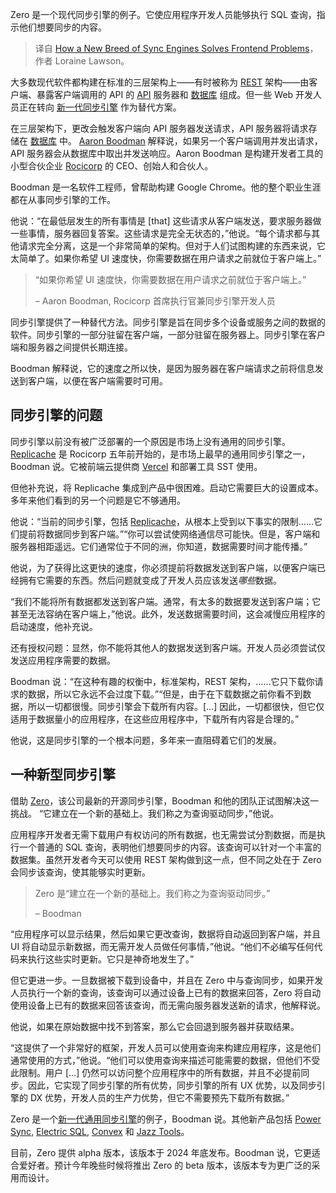 
<!--
title: 新一代同步引擎如何解决前端问题
cover: https://cdn.thenewstack.io/media/2025/01/776ff0d3-alex-shuper-ehko-zsjnoi-unsplashb.jpg
-->

Zero 是一个现代同步引擎的例子。它使应用程序开发人员能够执行 SQL 查询，指示他们想要同步的内容。

> 译自 [How a New Breed of Sync Engines Solves Frontend Problems](https://thenewstack.io/how-a-new-breed-of-sync-engines-solves-frontend-problems/)，作者 Loraine Lawson。

大多数现代软件都构建在标准的三层架构上——有时被称为 [REST](https://thenewstack.io/happened-rest-world-containers-data-streaming/) 架构——由客户端、暴露客户端调用的 API 的 [API](https://thenewstack.io/apis-are-quickly-becoming-the-latest-security-battleground-and-nightmare/) 服务器和 [数据库](https://thenewstack.io/database-trends-a-2024-review-and-a-look-ahead/) 组成。但一些 Web 开发人员正在转向 [新一代同步引擎](https://thenewstack.io/the-vintage-technology-that-speeds-up-modern-web-apps/) 作为替代方案。

在三层架构下，更改会触发客户端向 API 服务器发送请求，API 服务器将请求存储在 [数据库](https://thenewstack.io/database-trends-a-2024-review-and-a-look-ahead/) 中。 [Aaron Boodman](https://www.linkedin.com/in/aaron-boodman/) 解释说，如果另一个客户端调用并发出请求，API 服务器会从数据库中取出并发送响应。Aaron Boodman 是构建开发者工具的小型合伙企业 [Rocicorp](https://rocicorp.dev/) 的 CEO、创始人和合伙人。

Boodman 是一名软件工程师，曾帮助构建 Google Chrome。他的整个职业生涯都在从事同步引擎的工作。

他说：“在最低层发生的所有事情是 [that] 这些请求从客户端发送，要求服务器做一些事情，服务器回复答案。这些请求是完全无状态的，”他说。“每个请求都与其他请求完全分离，这是一个非常简单的架构。但对于人们试图构建的东西来说，它太简单了。如果你希望 UI 速度快，你需要数据在用户请求之前就位于客户端上。”

> “如果你希望 UI 速度快，你需要数据在用户请求之前就位于客户端上。”
>
> – Aaron Boodman, Rocicorp 首席执行官兼同步引擎开发人员

同步引擎提供了一种替代方法。同步引擎是旨在同步多个设备或服务之间的数据的软件。同步引擎的一部分驻留在客户端，一部分驻留在服务器上。同步引擎在客户端和服务器之间提供长期连接。

Boodman 解释说，它的速度之所以快，是因为服务器在客户端请求之前将信息发送到客户端，以便在客户端需要时可用。

## 同步引擎的问题

同步引擎以前没有被广泛部署的一个原因是市场上没有通用的同步引擎。[Replicache](https://replicache.dev/) 是 Rocicorp 五年前开始的，是市场上最早的通用同步引擎之一，Boodman 说。它被前端云提供商 [Vercel](https://thenewstack.io/introduction-to-vercel-frontend-as-a-service-for-developers/) 和部署工具 SST 使用。

但他补充说，将 Replicache 集成到产品中很困难。启动它需要巨大的设置成本。多年来他们看到的另一个问题是它不够通用。

他说：“当前的同步引擎，包括 [Replicache](https://replicache.dev/)，从根本上受到以下事实的限制……它们提前将数据同步到客户端。”“你可以尝试使网络通信尽可能快。但是，客户端和服务器相距遥远。它们通常位于不同的洲，你知道，数据需要时间才能传播。”

他说，为了获得比这更快的速度，你必须提前将数据发送到客户端，以便客户端已经拥有它需要的东西。然后问题就变成了开发人员应该发送*哪些*数据。

“我们不能将所有数据都发送到客户端。通常，有太多的数据要发送到客户端；它甚至无法容纳在客户端上，”他说。此外，发送数据需要时间，这会减慢应用程序的启动速度，他补充说。

还有授权问题：显然，你不能将其他人的数据发送到客户端。开发人员必须尝试仅发送应用程序需要的数据。

Boodman 说：“在这种有趣的权衡中，标准架构，REST 架构，……它只下载你请求的数据，所以它永远不会过度下载。”“但是，由于在下载数据之前你看不到数据，所以一切都很慢。同步引擎会下载所有内容。[…] 因此，一切都很快，但它仅适用于数据量小的应用程序，在这些应用程序中，下载所有内容是合理的。”

他说，这是同步引擎的一个根本问题，多年来一直阻碍着它们的发展。

## 一种新型同步引擎

借助 [Zero](https://zero.rocicorp.dev/)，该公司最新的开源同步引擎，Boodman 和他的团队正试图解决这一挑战。
“它建立在一个新的基础上。我们称之为查询驱动同步，”他说。

应用程序开发者无需下载用户有权访问的所有数据，也无需尝试分割数据，而是执行一个普通的 SQL 查询，表明他们想要同步的内容。该查询可以针对一个丰富的数据集。虽然开发者今天可以使用 REST 架构做到这一点，但不同之处在于 Zero 会同步该查询，使其能够实时更新。

> Zero 是“建立在一个新的基础上。我们称之为查询驱动同步。”
> 
> – Boodman

“应用程序可以显示结果，然后如果它更改查询，数据将自动返回到客户端，并且 UI 将自动显示新数据，而无需开发人员做任何事情，”他说。“他们不必编写任何代码来执行这些实时更新。它只是神奇地发生了。”

但它更进一步。一旦数据被下载到设备中，并且在 Zero 中与查询同步，如果开发人员执行一个新的查询，该查询可以通过设备上已有的数据来回答，Zero 将自动使用设备上已有的数据来回答该查询，而无需向服务器发送新的请求，他解释说。

他说，如果在原始数据中找不到答案，那么它会回退到服务器并获取结果。

“这提供了一个非常好的框架，开发人员可以使用查询来构建应用程序，这是他们通常使用的方式，”他说。“他们可以使用查询来描述可能需要的数据，但他们不受此限制。用户 [...] 仍然可以访问整个应用程序中的所有数据，并且不必提前同步。因此，它实现了同步引擎的所有优势，同步引擎的所有 UX 优势，以及同步引擎的 DX 优势，开发人员的生产力优势，但它不需要预先下载所有数据。”

Zero 是一个[新一代通用同步引擎](https://gist.github.com/pesterhazy/3e039677f2e314cb77ffe3497ebca07b)的例子，Boodman 说。其他新产品包括 [Power Sync](https://www.powersync.com/), [Electric SQL](https://electric-sql.com/), [Convex](https://www.convex.dev/sync) 和 [Jazz Tools](https://jazz.tools/)。

目前，Zero 提供 alpha 版本，该版本于 2024 年底发布。Boodman 说，它更适合爱好者。预计今年晚些时候将推出 Zero 的 beta 版本，该版本专为更广泛的采用而设计。
